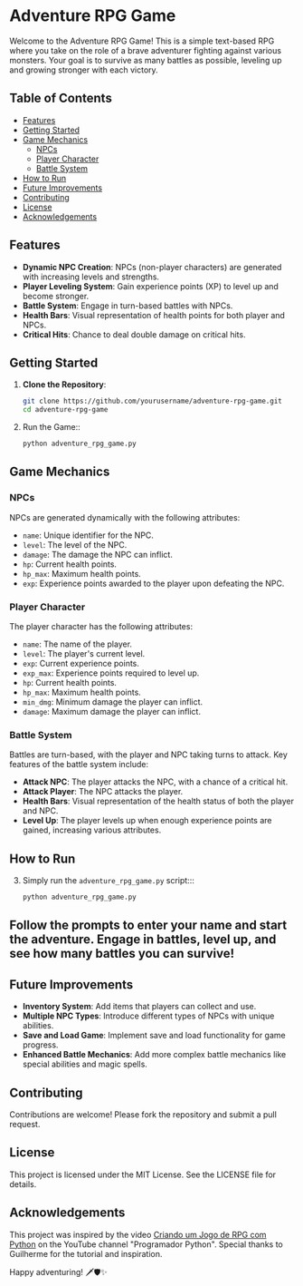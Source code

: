 # Adventure RPG Game

Welcome to the Adventure RPG Game! This is a simple text-based RPG where you take on the role of a brave adventurer fighting against various monsters. Your goal is to survive as many battles as possible, leveling up and growing stronger with each victory.

## Table of Contents
- [Features](#features)
- [Getting Started](#getting-started)
- [Game Mechanics](#game-mechanics)
  - [NPCs](#npcs)
  - [Player Character](#player-character)
  - [Battle System](#battle-system)
- [How to Run](#how-to-run)
- [Future Improvements](#future-improvements)
- [Contributing](#contributing)
- [License](#license)
- [Acknowledgements](#acknowledgements)

## Features

- **Dynamic NPC Creation**: NPCs (non-player characters) are generated with increasing levels and strengths.
- **Player Leveling System**: Gain experience points (XP) to level up and become stronger.
- **Battle System**: Engage in turn-based battles with NPCs.
- **Health Bars**: Visual representation of health points for both player and NPCs.
- **Critical Hits**: Chance to deal double damage on critical hits.

## Getting Started

1. **Clone the Repository**: 
   ```sh
   git clone https://github.com/yourusername/adventure-rpg-game.git
   cd adventure-rpg-game

2. Run the Game:: 
   ```sh
   python adventure_rpg_game.py

## Game Mechanics

### NPCs

NPCs are generated dynamically with the following attributes:
- `name`: Unique identifier for the NPC.
- `level`: The level of the NPC.
- `damage`: The damage the NPC can inflict.
- `hp`: Current health points.
- `hp_max`: Maximum health points.
- `exp`: Experience points awarded to the player upon defeating the NPC.

### Player Character

The player character has the following attributes:
- `name`: The name of the player.
- `level`: The player's current level.
- `exp`: Current experience points.
- `exp_max`: Experience points required to level up.
- `hp`: Current health points.
- `hp_max`: Maximum health points.
- `min_dmg`: Minimum damage the player can inflict.
- `damage`: Maximum damage the player can inflict.

### Battle System

Battles are turn-based, with the player and NPC taking turns to attack. Key features of the battle system include:
- **Attack NPC**: The player attacks the NPC, with a chance of a critical hit.
- **Attack Player**: The NPC attacks the player.
- **Health Bars**: Visual representation of the health status of both the player and NPC.
- **Level Up**: The player levels up when enough experience points are gained, increasing various attributes.

## How to Run


3. Simply run the `adventure_rpg_game.py` script::: 
   ```sh
   python adventure_rpg_game.py
   

## Follow the prompts to enter your name and start the adventure. Engage in battles, level up, and see how many battles you can survive!


## Future Improvements

- **Inventory System**: Add items that players can collect and use.
- **Multiple NPC Types**: Introduce different types of NPCs with unique abilities.
- **Save and Load Game**: Implement save and load functionality for game progress.
- **Enhanced Battle Mechanics**: Add more complex battle mechanics like special abilities and magic spells.

## Contributing

Contributions are welcome! Please fork the repository and submit a pull request.

## License

This project is licensed under the MIT License. See the LICENSE file for details.

## Acknowledgements

This project was inspired by the video [Criando um Jogo de RPG com Python](https://www.youtube.com/watch?v=CS_Th38ADug) on the YouTube channel "Programador Python". Special thanks to Guilherme for the tutorial and inspiration.

Happy adventuring! 🗡️🛡️✨

